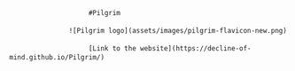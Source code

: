 
                        
                        #Pilgrim
                        
                   ![Pilgrim logo](assets/images/pilgrim-flavicon-new.png)
                        
                        [Link to the website](https://decline-of-mind.github.io/Pilgrim/)
